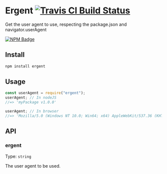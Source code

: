 # Ergent [![Travis CI Build Status](https://img.shields.io/travis/com/Richienb/ergent/master.svg?style=for-the-badge)](https://travis-ci.com/Richienb/ergent)

Get the user agent to use, respecting the package.json and navigator.userAgent

[![NPM Badge](https://nodei.co/npm/ergent.png)](https://npmjs.com/package/ergent)

## Install

```sh
npm install ergent
```

## Usage

```js
const userAgent = require("ergent");
userAgent; // In nodeJS
//=> 'myPackage v1.0.0'

userAgent; // In browser
//=> 'Mozilla/5.0 (Windows NT 10.0; Win64; x64) AppleWebKit/537.36 (KHTML, like Gecko) Chrome/77.0.3865.120 Safari/537.36'
```

## API

### ergent

Type: `string`

The user agent to be used.
